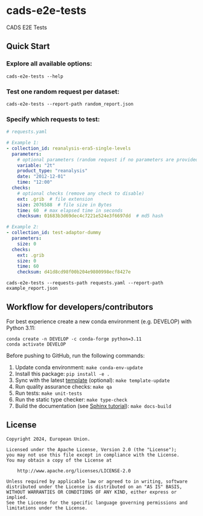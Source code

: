 # cads-e2e-tests

CADS E2E Tests

## Quick Start

### Explore all available options:

```
cads-e2e-tests --help
```

### Test one random request per dataset:

```
cads-e2e-tests --report-path random_report.json
```

### Specify which requests to test:

```yaml
# requests.yaml

# Example 1:
- collection_id: reanalysis-era5-single-levels
  parameters:
    # optional parameters (random request if no parameters are provided)
    variable: "2t"
    product_type: "reanalysis"
    date: "2012-12-01"
    time: "12:00"
  checks:
    # optional checks (remove any check to disable)
    ext: .grib  # file extension
    size: 2076588  # file size in Bytes
    time: 60  # max elapsed time in seconds
    checksum: 01683b3d69dec4c7221e524e3f6697dd  # md5 hash

# Example 2:
- collection_id: test-adaptor-dummy
  parameters:
    size: 0
  checks:
    ext: .grib
    size: 0
    time: 60
    checksum: d41d8cd98f00b204e9800998ecf8427e
```

```
cads-e2e-tests --requests-path requests.yaml --report-path example_report.json
```

## Workflow for developers/contributors

For best experience create a new conda environment (e.g. DEVELOP) with Python 3.11:

```
conda create -n DEVELOP -c conda-forge python=3.11
conda activate DEVELOP
```

Before pushing to GitHub, run the following commands:

1. Update conda environment: `make conda-env-update`
1. Install this package: `pip install -e .`
1. Sync with the latest [template](https://github.com/ecmwf-projects/cookiecutter-conda-package) (optional): `make template-update`
1. Run quality assurance checks: `make qa`
1. Run tests: `make unit-tests`
1. Run the static type checker: `make type-check`
1. Build the documentation (see [Sphinx tutorial](https://www.sphinx-doc.org/en/master/tutorial/)): `make docs-build`

## License

```
Copyright 2024, European Union.

Licensed under the Apache License, Version 2.0 (the "License");
you may not use this file except in compliance with the License.
You may obtain a copy of the License at

    http://www.apache.org/licenses/LICENSE-2.0

Unless required by applicable law or agreed to in writing, software
distributed under the License is distributed on an "AS IS" BASIS,
WITHOUT WARRANTIES OR CONDITIONS OF ANY KIND, either express or implied.
See the License for the specific language governing permissions and
limitations under the License.
```
